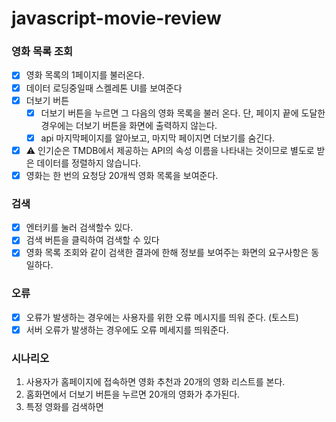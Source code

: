 # javascript-movie-review

### 영화 목록 조회

- [x] 영화 목록의 1페이지를 불러온다.
- [x] 데이터 로딩중일때 스켈레톤 UI를 보여준다
- [x] 더보기 버튼
  - [x] 더보기 버튼을 누르면 그 다음의 영화 목록을 불러 온다.
        단, 페이지 끝에 도달한 경우에는 더보기 버튼을 화면에 출력하지 않는다.
  - [x] api 마지막페이지를 알아보고, 마지막 페이지면 더보기를 숨긴다.
- [x] ⚠️ 인기순은 TMDB에서 제공하는 API의 속성 이름을 나타내는 것이므로 별도로 받은 데이터를 정렬하지 않습니다.
- [x] 영화는 한 번의 요청당 20개씩 영화 목록을 보여준다.

### 검색

- [x] 엔터키를 눌러 검색할수 있다.
- [x] 검색 버튼을 클릭하여 검색할 수 있다
- [x] 영화 목록 조회와 같이 검색한 결과에 한해 정보를 보여주는 화면의 요구사항은 동일하다.

### 오류

- [x] 오류가 발생하는 경우에는 사용자를 위한 오류 메시지를 띄워 준다. (토스트)
- [x] 서버 오류가 발생하는 경우에도 오류 메세지를 띄워준다.

### 시나리오

1. 사용자가 홈페이지에 접속하면 영화 추천과 20개의 영화 리스트를 본다.
2. 홈화면에서 더보기 버튼을 누르면 20개의 영화가 추가된다.
3. 특정 영화를 검색하면
